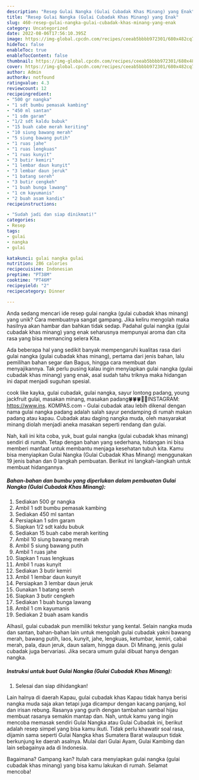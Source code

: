 ```yaml
---
description: "Resep Gulai Nangka (Gulai Cubadak Khas Minang) yang Enak"
title: "Resep Gulai Nangka (Gulai Cubadak Khas Minang) yang Enak"
slug: 460-resep-gulai-nangka-gulai-cubadak-khas-minang-yang-enak
category: Uncategorized
date: 2022-08-06T17:56:10.395Z
image: https://img-global.cpcdn.com/recipes/ceeab5bbbb972301/680x482cq70/gulai-nangka-gulai-cubadak-khas-minang-foto-resep-utama.jpg
hideToc: false
enableToc: true
enableTocContent: false
thumbnail: https://img-global.cpcdn.com/recipes/ceeab5bbbb972301/680x482cq70/gulai-nangka-gulai-cubadak-khas-minang-foto-resep-utama.jpg
cover: https://img-global.cpcdn.com/recipes/ceeab5bbbb972301/680x482cq70/gulai-nangka-gulai-cubadak-khas-minang-foto-resep-utama.jpg
author: Admin
authorAv: notfound
ratingvalue: 4.3
reviewcount: 12
recipeingredient:
- "500 gr nangka"
- "1 sdt bumbu pemasak kambing"
- "450 ml santan"
- "1 sdm garam"
- "1/2 sdt kaldu bubuk"
- "15 buah cabe merah keriting"
- "10 siung bawang merah"
- "5 siung bawang putih"
- "1 ruas jahe"
- "1 ruas lengkuas"
- "1 ruas kunyit"
- "3 butir kemiri"
- "1 lembar daun kunyit"
- "3 lembar daun jeruk"
- "1 batang sereh"
- "3 butir cengkeh"
- "1 buah bunga lawang"
- "1 cm kayumanis"
- "2 buah asam kandis"
recipeinstructions:

- "Sudah jadi dan siap dinikmati!"
categories:
- Resep
tags:
- gulai
- nangka
- gulai

katakunci: gulai nangka gulai 
nutrition: 286 calories
recipecuisine: Indonesian
preptime: "PT38M"
cooktime: "PT46M"
recipeyield: "2"
recipecategory: Dinner

---
```





Anda sedang mencari ide resep gulai nangka (gulai cubadak khas minang) yang unik? Cara membuatnya sangat gampang. Jika keliru mengolah maka hasilnya akan hambar dan bahkan tidak sedap. Padahal gulai nangka (gulai cubadak khas minang) yang enak seharusnya mempunyai aroma dan cita rasa yang bisa memancing selera Kita.





Ada beberapa hal yang sedikit banyak mempengaruhi kualitas rasa dari gulai nangka (gulai cubadak khas minang), pertama dari jenis bahan, lalu pemilihan bahan segar dan Bagus, hingga cara membuat dan menyajikannya. Tak perlu pusing kalau ingin menyiapkan gulai nangka (gulai cubadak khas minang) yang enak,      asal sudah tahu triknya maka hidangan ini dapat menjadi suguhan spesial.














cook like kayka, gulai cubadak, gulai nangka, sayur lontong padang, young jackfruit gulai, masakan minang, masakan padang🍀🍀🍀🤳🏻INSTAGRAM: https://www.ins. KOMPAS.com - Gulai cubadak atau lebih dikenal dengan nama gulai nangka padang adalah salah sayur pendamping di rumah makan padang atau kapau. Cubadak atau daging nangka muda, oleh masyarakat minang diolah menjadi aneka masakan seperti rendang dan gulai.






Nah, kali ini kita coba, yuk, buat gulai nangka (gulai cubadak khas minang) sendiri di rumah. Tetap dengan bahan yang sederhana, hidangan ini bisa memberi manfaat untuk membantu menjaga kesehatan tubuh kita. Kamu bisa menyiapkan Gulai Nangka (Gulai Cubadak Khas Minang) menggunakan 19 jenis bahan dan 0 langkah pembuatan. Berikut ini langkah-langkah untuk membuat hidangannya.

<!--inarticleads1-->

##### Bahan-bahan dan bumbu yang diperlukan dalam pembuatan Gulai Nangka (Gulai Cubadak Khas Minang):

1. Sediakan 500 gr nangka
1. Ambil 1 sdt bumbu pemasak kambing
1. Sediakan 450 ml santan
1. Persiapkan 1 sdm garam
1. Siapkan 1/2 sdt kaldu bubuk
1. Sediakan 15 buah cabe merah keriting
1. Ambil 10 siung bawang merah
1. Ambil 5 siung bawang putih
1. Ambil 1 ruas jahe
1. Siapkan 1 ruas lengkuas
1. Ambil 1 ruas kunyit
1. Sediakan 3 butir kemiri
1. Ambil 1 lembar daun kunyit
1. Persiapkan 3 lembar daun jeruk
1. Gunakan 1 batang sereh
1. Siapkan 3 butir cengkeh
1. Sediakan 1 buah bunga lawang
1. Ambil 1 cm kayumanis
1. Sediakan 2 buah asam kandis


Alhasil, gulai cubadak pun memiliki tekstur yang kental. Selain nangka muda dan santan, bahan-bahan lain untuk mengolah gulai cubadak yakni bawang merah, bawang putih, laos, kunyit, jahe, lengkuas, ketumbar, kemiri, cabai merah, pala, daun jeruk, daun salam, hingga daun. Di Minang, jenis gulai cubadak juga bervariasi. Jika secara umum gulai dibuat hanya dengan nangka. 

<!--inarticleads2-->

##### Instruksi untuk buat Gulai Nangka (Gulai Cubadak Khas Minang):


1. Selesai dan siap dihidangkan!

Lain halnya di daerah Kapau, gulai cubadak khas Kapau tidak hanya berisi nangka muda saja akan tetapi juga dicampur dengan kacang panjang, kol dan irisan rebung. Rasanya yang gurih dengan tambahan sambal hijau membuat rasanya semakin mantap dan. Nah, untuk kamu yang ingin mencoba memasak sendiri Gulai Nangka atau Gulai Cubadak ini, berikut adalah resep simpel yang bisa kamu ikuti. Tidak perlu khawatir soal rasa, dijamin sama seperti Gulai Nangka khas Sumatera Barat walaupun tidak berkunjung ke daerah asalnya. Mulai dari Gulai Ayam, Gulai Kambing dan lain sebagainya ada di Indonesia. 

Bagaimana? Gampang kan? Itulah cara menyiapkan gulai nangka (gulai cubadak khas minang) yang bisa kamu lakukan di rumah. Selamat mencoba!
